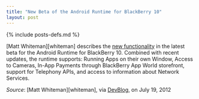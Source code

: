 ```yaml
---
title: "New Beta of the Android Runtime for BlackBerry 10"
layout: post
---
```

{% include posts-defs.md %}

[Matt Whiteman][whiteman] describes the
[new functionality](http://devblog.blackberry.com/2012/07/android-runtime-for-blackberry-10-beta/)
in the latest beta for the Android Runtime for BlackBerry 10.
Combined with recent updates, the runtime supports:
Running Apps on their own Window,
Access to Cameras,
In-App Payments through BlackBerry App World storefront,
support for Telephony APIs,
and access to information about Network Services.

_Source_: [Matt Whiteman][whiteman], via [DevBlog](http://devblog.blackberry.com/2012/07/android-runtime-for-blackberry-10-beta/), on July 19, 2012
